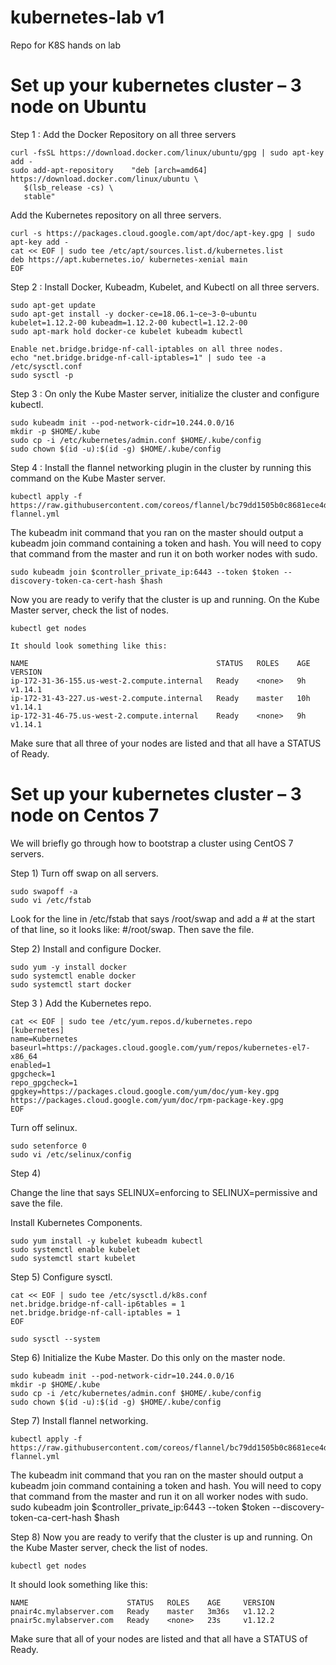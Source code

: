 # kubernetes-lab v1
Repo for K8S hands on lab

# Set up your kubernetes cluster – 3 node on Ubuntu 

Step 1 : Add the Docker Repository on all three servers 

```
curl -fsSL https://download.docker.com/linux/ubuntu/gpg | sudo apt-key add -
sudo add-apt-repository    "deb [arch=amd64] https://download.docker.com/linux/ubuntu \
   $(lsb_release -cs) \
   stable"

```
Add the Kubernetes repository on all three servers.
```
curl -s https://packages.cloud.google.com/apt/doc/apt-key.gpg | sudo apt-key add -
cat << EOF | sudo tee /etc/apt/sources.list.d/kubernetes.list
deb https://apt.kubernetes.io/ kubernetes-xenial main
EOF

```
Step 2 : Install Docker, Kubeadm, Kubelet, and Kubectl on all three servers.
```
sudo apt-get update
sudo apt-get install -y docker-ce=18.06.1~ce~3-0~ubuntu kubelet=1.12.2-00 kubeadm=1.12.2-00 kubectl=1.12.2-00
sudo apt-mark hold docker-ce kubelet kubeadm kubectl

Enable net.bridge.bridge-nf-call-iptables on all three nodes.
echo "net.bridge.bridge-nf-call-iptables=1" | sudo tee -a /etc/sysctl.conf
sudo sysctl -p

```

Step 3 : On only the Kube Master server, initialize the cluster and configure kubectl.

```
sudo kubeadm init --pod-network-cidr=10.244.0.0/16
mkdir -p $HOME/.kube
sudo cp -i /etc/kubernetes/admin.conf $HOME/.kube/config
sudo chown $(id -u):$(id -g) $HOME/.kube/config

```

Step 4 : Install the flannel networking plugin in the cluster by running this command on the Kube Master server.

```
kubectl apply -f https://raw.githubusercontent.com/coreos/flannel/bc79dd1505b0c8681ece4de4c0d86c5cd2643275/Documentation/kube-flannel.yml

```

The kubeadm init command that you ran on the master should output a kubeadm join command containing a token and hash. You will need to copy that command from the master and run it on both worker nodes with sudo.

```
sudo kubeadm join $controller_private_ip:6443 --token $token --discovery-token-ca-cert-hash $hash
```

Now you are ready to verify that the cluster is up and running. On the Kube Master server, check the list of nodes.

```
kubectl get nodes

It should look something like this:

NAME                                          STATUS   ROLES    AGE   VERSION
ip-172-31-36-155.us-west-2.compute.internal   Ready    <none>   9h    v1.14.1
ip-172-31-43-227.us-west-2.compute.internal   Ready    master   10h   v1.14.1
ip-172-31-46-75.us-west-2.compute.internal    Ready    <none>   9h    v1.14.1

```

Make sure that all three of your nodes are listed and that all have a STATUS of Ready.



# Set up your kubernetes cluster – 3 node on Centos 7 

We will briefly go through how to bootstrap a cluster using CentOS 7 servers.

Step 1) Turn off swap on all servers.
```
sudo swapoff -a
sudo vi /etc/fstab
```

Look for the line in /etc/fstab that says /root/swap and add a # at the start of that line, so it looks like: #/root/swap. Then save the file.

Step 2) Install and configure Docker.

```
sudo yum -y install docker
sudo systemctl enable docker
sudo systemctl start docker
```

Step 3 ) Add the Kubernetes repo.

```
cat << EOF | sudo tee /etc/yum.repos.d/kubernetes.repo
[kubernetes]
name=Kubernetes
baseurl=https://packages.cloud.google.com/yum/repos/kubernetes-el7-x86_64
enabled=1
gpgcheck=1
repo_gpgcheck=1
gpgkey=https://packages.cloud.google.com/yum/doc/yum-key.gpg https://packages.cloud.google.com/yum/doc/rpm-package-key.gpg
EOF
```

Turn off selinux.
```
sudo setenforce 0
sudo vi /etc/selinux/config
```

Step 4) 

Change the line that says SELINUX=enforcing to SELINUX=permissive and save the file.

Install Kubernetes Components.

```
sudo yum install -y kubelet kubeadm kubectl
sudo systemctl enable kubelet
sudo systemctl start kubelet
```
Step 5)  Configure sysctl.

```
cat << EOF | sudo tee /etc/sysctl.d/k8s.conf
net.bridge.bridge-nf-call-ip6tables = 1
net.bridge.bridge-nf-call-iptables = 1
EOF

sudo sysctl --system
```

Step 6) Initialize the Kube Master. Do this only on the master node.

```
sudo kubeadm init --pod-network-cidr=10.244.0.0/16
mkdir -p $HOME/.kube
sudo cp -i /etc/kubernetes/admin.conf $HOME/.kube/config
sudo chown $(id -u):$(id -g) $HOME/.kube/config
```

Step 7) Install flannel networking.
```
kubectl apply -f https://raw.githubusercontent.com/coreos/flannel/bc79dd1505b0c8681ece4de4c0d86c5cd2643275/Documentation/kube-flannel.yml
```

The kubeadm init command that you ran on the master should output a kubeadm join command containing a token and hash. You will need to copy that command from the master and run it on all worker nodes with sudo.
sudo kubeadm join $controller_private_ip:6443 --token $token --discovery-token-ca-cert-hash $hash

Step 8) Now you are ready to verify that the cluster is up and running. On the Kube Master server, check the list of nodes.
```
kubectl get nodes
```

It should look something like this:

```
NAME                      STATUS   ROLES    AGE     VERSION
pnair4c.mylabserver.com   Ready    master   3m36s   v1.12.2
pnair5c.mylabserver.com   Ready    <none>   23s     v1.12.2
```

Make sure that all of your nodes are listed and that all have a STATUS of Ready.
